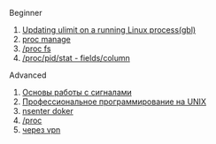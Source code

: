 Beginner  
1. [Updating ulimit on a running Linux process(gbl)](https://www.gregchapple.com/blog/updating-ulimit-on-running-linux-process/)  
2. [proc manage](http://rus-linux.net/MyLDP/proc/processes-in-Linux.html)  
3. [/proc fs](http://manpages.ubuntu.com/manpages/precise/ru/man5/proc.5.html)  
4. [/proc/pid/stat - fields/column](https://web.archive.org/web/20130302063336/http://www.lindevdoc.org/wiki//proc/pid/stat)  

Advanced  
1. [Основы работы с сигналами](https://www.ibm.com/developerworks/ru/library/l-signals_1/index.html)  
2. [Профессиональное программирование на UNIX](https://otus.ru/media-private/f2/a0/UNIX_Professionalnoe_programmirovanie_3_e_izd_2018-4560-f2a055.pdf?hash=5XSmwtMz2sKZUyQ50QH_AA&expires=1582653219)  
3. [nsenter doker](https://coderwall.com/p/xwbraq/attach-to-your-docker-containers-with-ease-using-nsenter)  
4. [/proc](https://linux.die.net/man/5/proc)  
5. [через vpn](https://www.linkedin.com/pulse/move-running-process-screen-bruce-werdschinski/)
